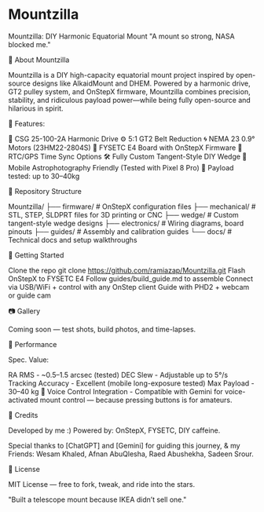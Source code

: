 # Mountzilla
Mountzilla: DIY Harmonic Equatorial Mount
"A mount so strong, NASA blocked me."

🧠 About Mountzilla

Mountzilla is a DIY high-capacity equatorial mount project inspired by open-source designs like AlkaidMount and DHEM. Powered by a harmonic drive, GT2 pulley system, and OnStepX firmware, Mountzilla combines precision, stability, and ridiculous payload power—while being fully open-source and hilarious in spirit.


🔧 Features:

🔩 CSG 25-100-2A Harmonic Drive
⚙️ 5:1 GT2 Belt Reduction
🌀 NEMA 23 0.9° Motors (23HM22-2804S)
🧠 FYSETC E4 Board with OnStepX Firmware
📡 RTC/GPS Time Sync Options
🛠️ Fully Custom Tangent-Style DIY Wedge
📸 Mobile Astrophotography Friendly (Tested with Pixel 8 Pro)
🌌 Payload tested: up to 30–40kg


📁 Repository Structure

Mountzilla/
├── firmware/           # OnStepX configuration files
├── mechanical/         # STL, STEP, SLDPRT files for 3D printing or CNC
├── wedge/              # Custom tangent-style wedge designs
├── electronics/        # Wiring diagrams, board pinouts
├── guides/             # Assembly and calibration guides
└── docs/               # Technical docs and setup walkthroughs


🚀 Getting Started

Clone the repo
git clone https://github.com/ramiazap/Mountzilla.git
Flash OnStepX to FYSETC E4
Follow guides/build_guide.md to assemble
Connect via USB/WiFi + control with any OnStep client
Guide with PHD2 + webcam or guide cam

📷 Gallery

Coming soon — test shots, build photos, and time-lapses.

🧪 Performance

Spec. Value:

RA RMS - ~0.5–1.5 arcsec (tested)
DEC Slew - Adjustable up to 5°/s
Tracking Accuracy - Excellent (mobile long-exposure tested)
Max Payload - 30–40 kg
🤖 Voice Control Integration - Compatible with Gemini for voice-activated mount control — because pressing buttons is for amateurs.

🥔 Credits

Developed by me :)
Powered by: OnStepX, FYSETC, DIY caffeine.

Special thanks to [ChatGPT] and [Gemini] for guiding this journey,
& my Friends: Wesam Khaled, Afnan AbuQlesha, Raed Abushekha, Sadeen Srour.

📜 License

MIT License — free to fork, tweak, and ride into the stars.


"Built a telescope mount because IKEA didn’t sell one."
